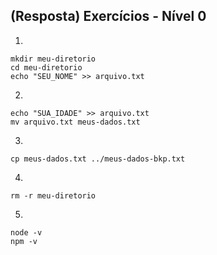 ## (Resposta) Exercícios - Nível 0

1. 
```
mkdir meu-diretorio
cd meu-diretorio
echo "SEU_NOME" >> arquivo.txt
```

2. 
```
echo "SUA_IDADE" >> arquivo.txt
mv arquivo.txt meus-dados.txt
```

3. 
```
cp meus-dados.txt ../meus-dados-bkp.txt
```

4. 
```
rm -r meu-diretorio
```

5. 
```
node -v
npm -v
```